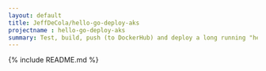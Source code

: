 ```yaml
---
layout: default
title: JeffDeCola/hello-go-deploy-aks
projectname : hello-go-deploy-aks
summary: Test, build, push (to DockerHub) and deploy a long running "hello-world" Docker Image to Microsoft Azure Kubernetes Service (aks).
---
```


{% include README.md %}
